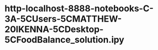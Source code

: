 # http-localhost-8888-notebooks-C-3A-5CUsers-5CMATTHEW-20IKENNA-5CDesktop-5CFoodBalance_solution.ipy